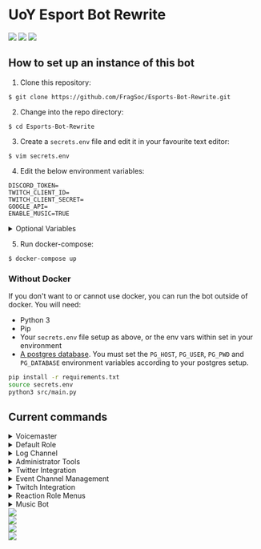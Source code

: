 # UoY Esport Bot Rewrite

<div align=left>
    <a href="https://travis-ci.com/FragSoc/esports-bot"><img src="https://img.shields.io/travis/com/fragsoc/esports-bot?style=flat-square" /></a>
    <a href="https://hub.docker.com/r/fragsoc/esports-bot"><img src="https://img.shields.io/docker/pulls/fragsoc/esports-bot?style=flat-square" /></a>
    <a href="https://github.com/FragSoc/esports-bot"><img src="https://img.shields.io/github/license/fragsoc/esports-bot?style=flat-square" /></a>
</div>

## How to set up an instance of this bot

1. Clone this repository:
```console
$ git clone https://github.com/FragSoc/Esports-Bot-Rewrite.git
```

2. Change into the repo directory:
```console
$ cd Esports-Bot-Rewrite
```

3. Create a `secrets.env` file and edit it in your favourite text editor:
```console
$ vim secrets.env
```

4. Edit the below environment variables:
```console
DISCORD_TOKEN=
TWITCH_CLIENT_ID=
TWITCH_CLIENT_SECRET=
GOOGLE_API=
ENABLE_MUSIC=TRUE
```

<details>
<summary>Optional Variables</summary>

- Provide your bot's command prefix as a string into `COMMAND_PREFIX` (default `!`)
-  Provide either a unicode emoji (string), or the ID of a custom emoji (int), into `UNKNOWN_COMMAND_EMOJI` to set the emoji which is reacted to messages calling unknown commands (default `⁉`)

</details>

5. Run docker-compose:
```console
$ docker-compose up
```

### Without Docker

If you don't want to or cannot use docker, you can run the bot outside of docker.
You will need:

- Python 3
- Pip
- Your `secrets.env` file setup as above, or the env vars within set in your environment
- [A postgres database](https://www.postgresql.org/docs/current/admin.html).
  You must set the `PG_HOST`, `PG_USER`, `PG_PWD` and `PG_DATABASE` environment variables according to your postgres setup.

```bash
pip install -r requirements.txt
source secrets.env
python3 src/main.py
```

## Current commands
<details>
<summary>Voicemaster</summary>

### Voicemaster

##### !setvmmaster {channel_id}
Make the given ID a Voicemaster master

##### !getvmmasters
Get all the Voicemaster masters in the server

##### !removevmmaster {channel_id}
Remove the given ID as a Voicemaster master

##### !removeallmasters
Remove all Voicemaster masters from the server

##### !killallslaves
Kill all the Voicemaster slave channels in the server

##### !lockvm
Locks the Voicemaster slave you're currently in to the number of current members

##### !unlockvm
Unlocks the Voicemaster slave you're currently in
</details>

<details>
<summary>Default Role</summary>

### Default role

##### !setdefaultrole {@role or role_id}
Set the default role to the @'ed role or given role ID

##### !getdefaultrole
Gets the current default role value

##### !removedefaultrole
Removes the current default role
</details>

<details>
<summary>Log Channel</summary>

### Log Channel

##### !setlogchannel {#channel or channel_id}
Set the log channel to the #'ed channel or given role ID

##### !getlogchannel
Gets the current log channel value

##### !removelogchannel
Removes the current log channel value
</details>

<details>
<summary>Administrator Tools</summary>

### Administrator Tools

##### !clear
Clear the specified number of messages from the current text channel

##### !members
List the current number of members in the server
</details>

<details>
<summary>Twitter Integration</summary>

### Twitter Integration

##### !addtwitter {twitter_handle} {#channel or channel_id}
Add a Twitter handle to notify in the specified channel when they tweet or quote retweet

##### !removetwitter {twitter_handle}
Remove the given Twitter handle from notifications

##### !changetwitterchannel {twitter_handle} {#channel or channel_id}
Change the notify channel for the given Twitter handle

##### !getalltwitters
List all the current Twitter handles configured in the server
</details>

<details>
<summary>Event Channel Management</summary>

### Event Category Management
Each server can have any number of named event categories, each with a registered signin role menu granting an event specific role.

##### !open-event {event_name}
Set the event's signin channel as visible to the server's shared role.

##### !close-event {event_name}
Set the event's signin channel as invisible, remove the event's role from all users, and reset the event's signin menu.

##### !register-event-category {menu_id} {@role or role_id} {event_name}
Register an existing category and role as an event category, allowing you to use `!open-event` and `!close-event` with it.

##### !create-event-category {event_name}
Create a new event category with a signin menu, general text and voice channels, and an event role. This category will automatically be registered for use with `open-event` and `!close-event`

##### !unregister-event-category {event_name}
Unregister an event category and role, without deleting them from the server.

##### !delete-event-category {event_name}
Delete an event category from the server, including the category, channels and role. You will be asked for confirmation first.

##### !set-event-signin-menu {menu_id} {event_name}
Change the reaction menu to clear during `!close-event`. This will also tell the bot which channel to set visibility for during `!open-event`.

##### !set-shared-role {@role or role_id}
Change the role to deny signin channel visiblity to during `!close-event`. All users should have ths role.

##### !set-event-role {@role or role_id} {event_name}
Change the role to remove from users during `!close-event`.
</details>

<details>
<summary>Twitch Integration</summary>

### Twitch Integration

##### !addtwitch {twitch_handle} {#channel or channel_id}
Add a Twitch handle to notify in the specified channel when they go live

##### !addcustomtwitch {twitch_handle} {#channel or channel_id} "{custom_message}"
Add a Twitch handle to notify in the specified channel when they go live using the placeholders - handle, game, title and link

##### !edittwitch {twitch_handle} {#channel or channel_id}
Edit a configured Twitch handle to use a different channel

##### !editcustomtwitch {twitch_handle} "{custom_message}"
Edit a configured Twitch handle to display a custom message using the placeholders - handle, game, title and link

##### !removetwitch {twitch_handle}
Remove the specified twitch handle from alerting

##### !removealltwitch
Remove all the Twitch alerts in the guild

##### !getalltwitch
List all the current Twitch handles configured in the server

</details>

<details>
<summary>Reaction Role Menus</summary>

### Reaction Role Menus
Esportsbot now includes a slightly stripped down version of the reaction menus implementation provided by [BASED](https://github.com/Trimatix/BASED).

Making new types of reaction menus is easy - simply extend `reactionMenus.reactionMenu.ReactionMenu`.

To register a menu instance for interaction, use `client.reactionMenus.add(yourMenuInstance)`. For an example of this, see `cogs.MenusCog.admin_cmd_make_role_menu`.

All saveable reaction menus are automatically added and removed from Esportsbot's PostgreSQL database, and will be loaded in again on bot startup. To register your `ReactionMenu` subclass as saveable, use the `reactionMenu.saveableMenu` class decorator. Saveable menus **MUST** provide complete `toDict` and `fromDict` implementations. For examples of this, see `reactionMenus.reactionRoleMenu`.

`ReactionMenu`s store each option in the menu as an instance of a `reactionMenu.ReactionMenuOption` subclass - each `ReactionMenuOption` has its own individual behaviour for when reactions are added and removed. This already provides a huge amount of flexibility, but you can achieve even more with a custom `ReactionMenuOption` subclass. To make your `ReactionMenuOption` saveable, provide complete `toDict` and `fromDict` implementations. For an example of this, see `reactionMenus.reactionRoleMenu.ReactionRoleMenuOption`.

##### !make-role-menu
```
!make-role-menu {title}
{option1 emoji} {@option1 role}
...    ...
```
Create a reaction role menu.

Each option must be on its own new line, as an emoji, followed by a space, followed by a mention of the role to grant.

The `title` is displayed at the top of the meny and is optional, to exclude your title simply give a new line.

##### !add-role-menu-option {menu-id} {emoji} {@role mention}
Add a role to a role menu.

To get the ID of a reaction menu, enable discord's developer mode, right click on the menu, and click Copy ID.

Your emoji must not be in the menu already, adding the same role more than once is allowed.

Give your role to grant/remove as a mention.

##### !del-role-menu-option {menu-id} {emoji}
Remove a role from a role menu.

To get the ID of a reaction menu, enable discord's developer mode, right click on the menu, and click Copy ID.

Your emoji must be an option in the menu.

##### !del-menu {id}
Remove the specified reaction menu. You can also just delete the message, if you have permissions.

To get the ID of a reaction menu, enable discord's developer mode, right click on the menu, and click Copy ID.
</details>

<details>
<summary>Music Bot</summary>

### Music Bot

The Esports bot now has a basic music bot that functions very similarly to the popular 'Hydra Bot'.

Commands that control the music must be performed in the defined music channel. They also require you to be in the same
voice channel as the bot, so that only the people listening can change the flow of music.

To add new songs to the queue, just put the name, youtube link, or a youtube playlist into the music channel once set.
Also requires you to be in the voice channel with the bot, or if the bot is inactive, in any voice channel.

#### !setmusicchannel <optional: {args}> {channel-id}

* Set the channel to be used for requesting music. Once set the channel will be cleared of any past messages, and the
preview messages will be sent. Any messages sent to this channel get deleted after being processed.
* If the channel being set has past messages, use the `-c` arg to indicate that the channel can be cleared and then set.
* *__Does not need to be sent in the music channel__*


#### !getmusicchannel
* Returns the current channel set as the music channel as a mentioned channel with a `#`.
* *__Does not need to be sent in the music channel__*

#### !resetmusicchannel
* This clears the current music channel and resets the preview and queue messages.
* *__Does not need to be sent in the music channel__*

#### !removesong {index}
* Removes a song from the queue at the given index.

#### !resumesong
* Resumes the current song. Only works if paused.

#### !pausesong
* Pauses the current song. Only works if there is something playing.

#### !kickbot
* Kicks the bot from the current call. Will also clear the queue

#### !skipsong
* Skips the current song. If the current song is the only song in the playlist, the bot will leave.

#### !listqueue
* Shows the current queue. Has the same output as the current queue in the music channel
* *__Can't be sent in the music channel__*

#### !clearqueue
* Clears the current queue

#### !shufflequeue
* If the queue has 3 or more items, including the current song, it will shuffle all but the current songs.
<summary>User Created Roles w/ Cooldown-Limited Pings</summary>

### User Created Pingable Roles

Roles which may be voted into existance by anyone.

On creation request, a poll will be triggered. If the poll receives a certain number of votes, the role will be created.

While the role takes its requested colour (default green), it is pingable by anyone. If the role is pinged, its colour will be changed the grey, and the role is no longer pingable by anyone. Once a cooldown period has passed (default 5 hours), the colour and pingable status will be reverted.

Every month, a report of the use of all pingable roles will be sent to the servers logging channel, if one is set.

##### !pingme list
User command listing out all available `!pingme` roles

##### !pingme register {@role mention} {name}
Admin command registering an existing role for use with `!pingme`.

##### !pingme unregister {@role mention}
Admin command unregistering a role for use with `!pingme`, without deleting the role from the server.

##### !pingme delete {@role mention}
Admin command unregistering a role for use with `!pingme`, and deleting the role from the server.

Alternatively, if you have permission, you can simply delete the role from the server within discord, and the role will automatically be unregistered from `!pingme`.

##### !pingme reset-cooldown {@role mention}
Admin command resetting the cooldown for mentioning the given `!pingme` role. The role will immediately become pingable again by anyone.

##### !pingme set-cooldown seconds={seconds} minutes={minutes} hours={hours} days={days}
Admin command setting the cooldown between a `!pingme` role being pinged, and it becoming pingable again. All args should be given as keyword args as shown. All args are optional.
This does not update the cooldown for roles that are already on cooldown.

##### !pingme set-create-threshold {num votes}
Admin command setting the minimum number of votes required for users to create a role with `!pingme create`. This does not affect already running polls.

##### !pingme set-create-poll-length seconds={seconds} minutes={minutes} hours={hours} days={days}
Admin command setting the amount of time `!pingme create` polls run for. All args should be given as keyword args as shown. All args are optional.
This does not affect already running polls.

##### !pingme set-role-emoji {emoji}
Admin command setting a single unicode emoji to be prefixed onto all `!pingme` role names. This will update the names of all existing `!pingme` roles.

##### !pingme remove-role-emoji
Admin command removing the emoji prefix for all `!pingme` role names. This will update the names of all existing `!pingme` roles.

##### !pingme create {name}
User command requesting the creation of a `!pingme` role with the given name. A `!pingme` role with the given name must not already exist.
On command use, a poll will be created. If a minimum number of votes is reached, a role with the given name is created, and registered for `!pingme` cooldown etc.

##### !pingme for {name}
User command adding or removing the `!pingme` role with the given name to/from the user.

##### !pingme clear
User command removing all `!pingme` roles from the user.

</details>

<div align=left>
    <img src="https://img.shields.io/badge/min%20python%20version-3.8.0-green?style=flat-square" />
    <br/>
    <img src="https://img.shields.io/badge/min%20postgres%20version-11-lightgrey?style=flat-square" />
    <br/>
    <img src="https://img.shields.io/badge/min%20docker%20version-20.0.0-blue?style=flat-square" />
    <br/>
    <img src="https://img.shields.io/badge/min%20docker--compose%20version-1.25.0-blue?style=flat-square" />
</div>
